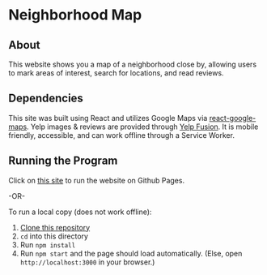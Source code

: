 # Neighborhood Map

## About

This website shows you a map of a neighborhood close by, allowing users to mark areas of interest, search for locations, and read reviews.

## Dependencies

This site was built using React and utilizes Google Maps via [react-google-maps](https://tomchentw.github.io/react-google-maps). Yelp images & reviews are provided through [Yelp Fusion](https://www.yelp.com/fusion). It is mobile friendly, accessible, and can work offline through a Service Worker.

## Running the Program

Click on [this site](https://abhiek187.github.io/Neighborhood-Map) to run the website on Github Pages.

-OR-

To run a local copy (does not work offline):
  1. [Clone this repository](https://github.com/Abhiek187/Neighborhood-Map.git)
  2. `cd` into this directory
  3. Run `npm install`
  4. Run `npm start` and the page should load automatically. (Else, open `http://localhost:3000` in your browser.)

